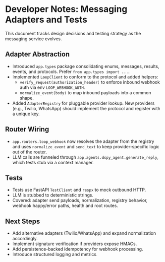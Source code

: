 # Developer Notes: Messaging Adapters and Tests

This document tracks design decisions and testing strategy as the messaging service evolves.

## Adapter Abstraction

- Introduced `app.types` package consolidating enums, messages, results, events, and protocols. Prefer `from app.types import ...`.
- Implemented `LoopClient` to conform to the protocol and added helpers:
  - `verify_request(authorization_header)` to enforce inbound webhook auth via env `LOOP_WEBHOOK_AUTH`.
  - `normalize_event(body)` to map inbound payloads into a common shape.
- Added `AdapterRegistry` for pluggable provider lookup. New providers (e.g., Twilio, WhatsApp) should implement the protocol and register with a unique key.

## Router Wiring

- `app.routers.loop_webhook` now resolves the adapter from the registry and uses `normalize_event` and `send_text` to keep provider-specific logic out of the router.
- LLM calls are funneled through `app.agents.dspy_agent.generate_reply`, which tests stub via a context manager.

## Tests

- Tests use FastAPI `TestClient` and `respx` to mock outbound HTTP.
- LLM is stubbed to deterministic strings.
- Covered: adapter send payloads, normalization, registry behavior, webhook happy/error paths, health and root routes.

## Next Steps

- Add alternative adapters (Twilio/WhatsApp) and expand normalization accordingly.
- Implement signature verification if providers expose HMACs.
- Add persistence-backed idempotency for webhook processing.
- Introduce structured logging and metrics.
